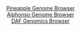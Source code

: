 <div id="Pineapple_Genome_Browser" align="center">
  <a href="https://igv.org/app/?sessionURL=blob:zZJRb9owFIX_iyWqTQqJ7UBoIqEJaCm0VVtKKYKqikziBA_HTm1DCoj_PrfatJdVKg.bJvnBvrr2Pef424MNVZpJASKAXdR0EQIO0EtZjUlRcnpDCqpBlBGuqQMUzaiiIqEg2oOMaEMm99f25tKYUkeex0xZL4jIpat9lxRkJwWptJvIwutJzslCKmKk0l5XkY30WL6pV3RBytK1s3236aXEEI_wcimFll5JRR5X9r34VynOqZAFjYs1N.xdQGz1WI2pm5Fvnem4kyRU6yu6HabtztWw8.ifT.YXQW8.uR1MJ8H0ZMxyQcxa0fZZ4ffHJSSXaHYm1tXYlzXcf6hGejZowZp_dnL.WjJFdRu10GkD.rgZ2miYSOnr_.TaLnas88c0uXvR3_1rNNMPrzxbDfs4fVhezkYf.D44gMtkbUkAyVK1IgQdHwZOEwf1ty06dSB8S0dJBqKnZwcYRZKVbX_aA7MtLS9A05f1OzoOkCqlCkT1EMIWCkPcbLQaMAzRwdmDteJ_L9r.5D5sQdzBOIgzxo2FOY21KLVLhHA3SebmuyOzXAzoEHd3gs_HfDW6EDsUXN.OGnhFJ3_KMoDWvx39_n3W6GcU_RPqPiPENYtjUUv7gy2aVTXcvWGaDnrpdsC1DK5uZj2efBjQceFkUhXE2H5bscefvG2IYkQYW9gwzRaMM7Od2hxlBSKEfYstSCSXlkOg8sUX6EAHNeHX33j6h.fDDw--">Pineapple Genome Browser</a>
</div>
<div id="Alphonso_Genome_Browser" align="center">
  <a href="https://igv.org/app/?sessionURL=blob:zZNrb5swFIb_i6VWm0TAQAgBqZpy6xalXdpGaXpRhU7AgFeDmW1IQ5T_PjfatC.d1HzYNIkP9pEv73n8sEMNEZLyEoXIMW3PtG1kIJnzzQKKipGvUBCJwhSYJAYSJCWClDFB4Q6lIBUsby70zlypSoaWRVXVKaDMuCldEwpoeQkbaca8sEacMVhzAYoLaQ0FNNyiWdPZkDVUlanvdk3PSkCBBazKeSm5VZEyizb6vOhXKcpIyQsSFTVT9BAg0nl0xsRM4dNgtRjEMZFyRrbT5Gwwmw5u3cny4XNv9LCcf1kte6vTBc1KULUgZ0DaWQt31YlzPhr610W2KPxR1pKHfDXun7jj08lLRQWRZ7Zv97vYdZ1Ao6FlQl7.p671R4_s_N6zB.ri2hv3WV77rJnfZVsfrpw2zf7Q995AjMe1NgHFufBDGxsu7hme0.u8Du2.gfErHcEpCh.fDKQExM96.eMOqW2lfUGSfK8P6hiIi4QIFHYCjH07CByv63dxENh7Y4dqwf4e2vPlTeBjZ.A4vSilTGmZk0iWlTShLM0mTs2sPZLl7T1O0utn.DbTHhWT9WLSpfPcXrSyUZdv0XSxJqAvPzygbvU9mf6Jd.8JYqr10bLdT9l4k_ttXvFmeOUPxbw3nTj1.PLNn.yA5zg0KRcFKL1eV_T0p28NCAql0oWGSrqmjKrtSlPkGxTajqu1RTFnXHuIRLb.gA1s2B7..FtPd_.0_wE-">Alphonso Genome Browser</a>
</div>


<div id="DAF_Genomics_Browser" align="center">
  <a href="https://igv.org/app/?sessionURL=blob:tZFra9swFIb_iyD95JtkJ6kNYXhpu2YJLcTzUlJKUO3jWI0seZLctA357xNex2CjjEEHkjjiXN5Xeg7oEZRmUqAEEQ8PPYyRg3Qt9xltWg5XtAGNkopyDQ5SUIECUQBKDqii2tB8ubCdtTGtTny_pJW7BSEbVmhPhx5tXS07U4MtdYlHG_oiBd1rr5CNLTbUp7ytpdDSp0UBWruB34LYbvbUHj9zm34kbJqOG9arbqwJa6z0KmrdMlHC01.M_Adlu9iHdJWlff8cnmflJJ3P0q_heb7.NJqu8.vLVT5anWRsK6jpFExeFvcDcvG5fbjMVHj9cDZtvyzn05tHvgdeDMKzk_OnlinQEzzGp1EQ4pigo4O4LDoLARW1wgmOnDE5dUgUua9hOBzZX1CSoeT2zkFG0WJny28PyDy3FhXS8K3rqTlIqhIUStw4CMY4jskwGkdBHOOjc0Cd4u_M8iJfxuOApISMvHvaWP2K8f4DrdCfyfcC.dtku_8VFJ4PyMd1kdWVIjbapTdaL4VeZ2y3iLazN1A56M2nVVI11NjUj.srGMqtYgPC_CITHu.O3wE-">DAF Genomics Browser</a>
</div>
